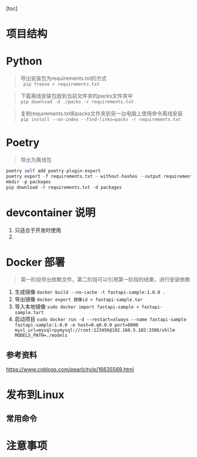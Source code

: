 [toc]

# 项目结构


# Python

> 导出安装包为requirements.txt的方式  
  ``` pip freeze > requirements.txt```

> 下载离线安装包放到当前文件夹的packs文件夹中  
  ```pip download -d ./packs -r requirements.txt```

> 复制requirements.txt和packs文件夹到另一台电脑上使用命令离线安装  
  ```pip install --no-index --find-links=packs -r requirements.txt```


# Poetry

>导出为离线包
``` python
poetry self add poetry-plugin-export
poetry export -f requirements.txt --without-hashes --output requirements.txt
mkdir -p packages
pip download -r requirements.txt -d packages
```


# devcontainer 说明

1. 只适合于开发时使用
2. 


# Docker 部署

> 第一阶段导出依赖文件，第二阶段可以引用第一阶段的结果，进行安装依赖

1. 生成镜像 ```docker build --no-cache -t fastapi-sample:1.0.0 .```
2. 导出镜像 ```docker export 镜像id > fastapi-sample.tar```
3. 导入本地镜像 ```sudo docker import fastapi-sample < fastapi-sample.tart```
4. 启动项目 ```sudo docker run -d --restart=always --name fastapi-sample fastapi-sample:1.0.0 -e host=0.q0.0.0 port=8000 mysl_url=mysql+pymysql://root:123456@192.168.5.102:3306/shllm MODELS_PATH=./models  ```

## 参考资料
https://www.cnblogs.com/pearlcity/p/16635569.html


# 发布到Linux


## 常用命令


# 注意事项
